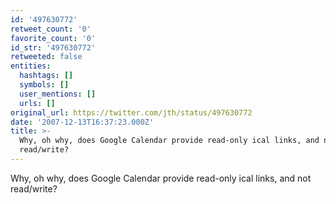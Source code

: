```yaml
---
id: '497630772'
retweet_count: '0'
favorite_count: '0'
id_str: '497630772'
retweeted: false
entities:
  hashtags: []
  symbols: []
  user_mentions: []
  urls: []
original_url: https://twitter.com/jth/status/497630772
date: '2007-12-13T16:37:23.000Z'
title: >-
  Why, oh why, does Google Calendar provide read-only ical links, and not
  read/write?
---
```


Why, oh why, does Google Calendar provide read-only ical links, and not read/write?
